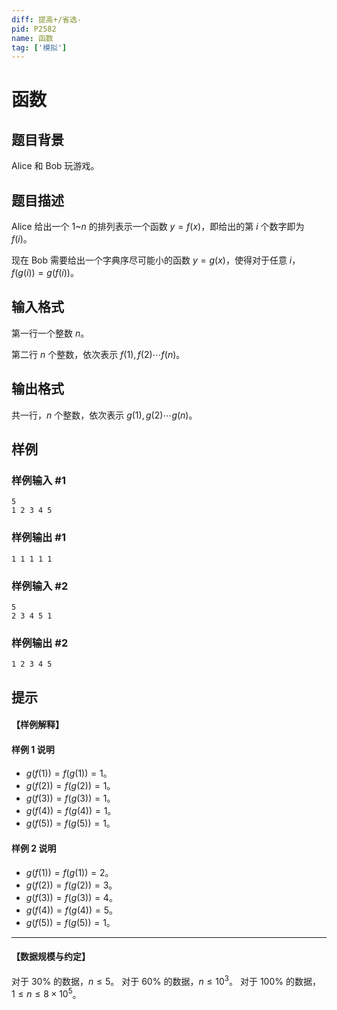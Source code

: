 ```yaml
---
diff: 提高+/省选-
pid: P2582
name: 函数
tag: ['模拟']
---
```

# 函数
## 题目背景

Alice 和 Bob 玩游戏。
## 题目描述

Alice 给出一个 $1$~$n$ 的排列表示一个函数 $y=f(x)$，即给出的第 $i$ 个数字即为 $f(i)$。  

现在 Bob 需要给出一个字典序尽可能小的函数 $y=g(x)$，使得对于任意 $i$，$f(g(i))=g(f(i))$。
## 输入格式

第一行一个整数 $n$。  

第二行 $n$ 个整数，依次表示 $f(1),f(2) \cdots f(n)$。
## 输出格式

共一行，$n$ 个整数，依次表示 $g(1),g(2) \cdots g(n)$。
## 样例

### 样例输入 #1
```
5
1 2 3 4 5
```
### 样例输出 #1
```
1 1 1 1 1
```
### 样例输入 #2
```
5
2 3 4 5 1
```
### 样例输出 #2
```
1 2 3 4 5
```
## 提示

#### 【样例解释】
#### 样例 1 说明
- $g(f(1))=f(g(1))=1$。
- $g(f(2))=f(g(2))=1$。
- $g(f(3))=f(g(3))=1$。
- $g(f(4))=f(g(4))=1$。
- $g(f(5))=f(g(5))=1$。

#### 样例 2 说明
- $g(f(1))=f(g(1))=2$。
- $g(f(2))=f(g(2))=3$。
- $g(f(3))=f(g(3))=4$。
- $g(f(4))=f(g(4))=5$。
- $g(f(5))=f(g(5))=1$。

---

#### 【数据规模与约定】
对于 $30\%$ 的数据，$n \le 5$。
对于 $60\%$ 的数据，$n \le 10^3$。
对于 $100\%$ 的数据，$1 \le n \le 8 \times 10^5$。
